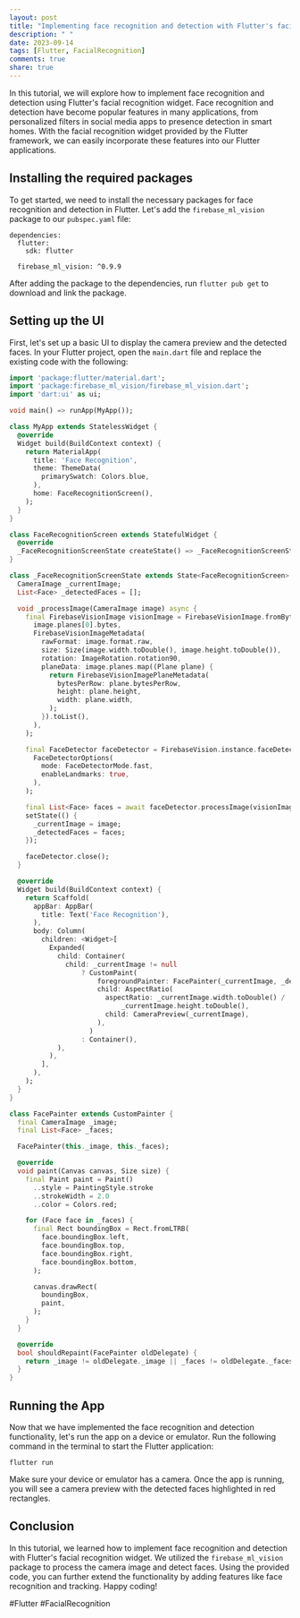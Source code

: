 ```yaml
---
layout: post
title: "Implementing face recognition and detection with Flutter's facial recognition widget"
description: " "
date: 2023-09-14
tags: [Flutter, FacialRecognition]
comments: true
share: true
---
```


In this tutorial, we will explore how to implement face recognition and detection using Flutter's facial recognition widget. Face recognition and detection have become popular features in many applications, from personalized filters in social media apps to presence detection in smart homes. With the facial recognition widget provided by the Flutter framework, we can easily incorporate these features into our Flutter applications.

## Installing the required packages
To get started, we need to install the necessary packages for face recognition and detection in Flutter. Let's add the `firebase_ml_vision` package to our `pubspec.yaml` file:

```
dependencies:
  flutter:
    sdk: flutter
    
  firebase_ml_vision: ^0.9.9
```
After adding the package to the dependencies, run `flutter pub get` to download and link the package.

## Setting up the UI
First, let's set up a basic UI to display the camera preview and the detected faces. In your Flutter project, open the `main.dart` file and replace the existing code with the following:

```dart
import 'package:flutter/material.dart';
import 'package:firebase_ml_vision/firebase_ml_vision.dart';
import 'dart:ui' as ui;

void main() => runApp(MyApp());

class MyApp extends StatelessWidget {
  @override
  Widget build(BuildContext context) {
    return MaterialApp(
      title: 'Face Recognition',
      theme: ThemeData(
        primarySwatch: Colors.blue,
      ),
      home: FaceRecognitionScreen(),
    );
  }
}

class FaceRecognitionScreen extends StatefulWidget {
  @override
  _FaceRecognitionScreenState createState() => _FaceRecognitionScreenState();
}

class _FaceRecognitionScreenState extends State<FaceRecognitionScreen> {
  CameraImage _currentImage;
  List<Face> _detectedFaces = [];

  void _processImage(CameraImage image) async {
    final FirebaseVisionImage visionImage = FirebaseVisionImage.fromBytes(
      image.planes[0].bytes,
      FirebaseVisionImageMetadata(
        rawFormat: image.format.raw,
        size: Size(image.width.toDouble(), image.height.toDouble()),
        rotation: ImageRotation.rotation90,
        planeData: image.planes.map((Plane plane) {
          return FirebaseVisionImagePlaneMetadata(
            bytesPerRow: plane.bytesPerRow,
            height: plane.height,
            width: plane.width,
          );
        }).toList(),
      ),
    );

    final FaceDetector faceDetector = FirebaseVision.instance.faceDetector(
      FaceDetectorOptions(
        mode: FaceDetectorMode.fast,
        enableLandmarks: true,
      ),
    );

    final List<Face> faces = await faceDetector.processImage(visionImage);
    setState(() {
      _currentImage = image;
      _detectedFaces = faces;
    });

    faceDetector.close();
  }

  @override
  Widget build(BuildContext context) {
    return Scaffold(
      appBar: AppBar(
        title: Text('Face Recognition'),
      ),
      body: Column(
        children: <Widget>[
          Expanded(
            child: Container(
              child: _currentImage != null
                  ? CustomPaint(
                      foregroundPainter: FacePainter(_currentImage, _detectedFaces),
                      child: AspectRatio(
                        aspectRatio: _currentImage.width.toDouble() /
                            _currentImage.height.toDouble(),
                        child: CameraPreview(_currentImage),
                      ),
                    )
                  : Container(),
            ),
          ),
        ],
      ),
    );
  }
}

class FacePainter extends CustomPainter {
  final CameraImage _image;
  final List<Face> _faces;

  FacePainter(this._image, this._faces);

  @override
  void paint(Canvas canvas, Size size) {
    final Paint paint = Paint()
      ..style = PaintingStyle.stroke
      ..strokeWidth = 2.0
      ..color = Colors.red;

    for (Face face in _faces) {
      final Rect boundingBox = Rect.fromLTRB(
        face.boundingBox.left,
        face.boundingBox.top,
        face.boundingBox.right,
        face.boundingBox.bottom,
      );

      canvas.drawRect(
        boundingBox,
        paint,
      );
    }
  }

  @override
  bool shouldRepaint(FacePainter oldDelegate) {
    return _image != oldDelegate._image || _faces != oldDelegate._faces;
  }
}
```

## Running the App
Now that we have implemented the face recognition and detection functionality, let's run the app on a device or emulator. Run the following command in the terminal to start the Flutter application:

```
flutter run
```

Make sure your device or emulator has a camera. Once the app is running, you will see a camera preview with the detected faces highlighted in red rectangles.

## Conclusion
In this tutorial, we learned how to implement face recognition and detection with Flutter's facial recognition widget. We utilized the `firebase_ml_vision` package to process the camera image and detect faces. Using the provided code, you can further extend the functionality by adding features like face recognition and tracking. Happy coding!

\#Flutter #FacialRecognition
